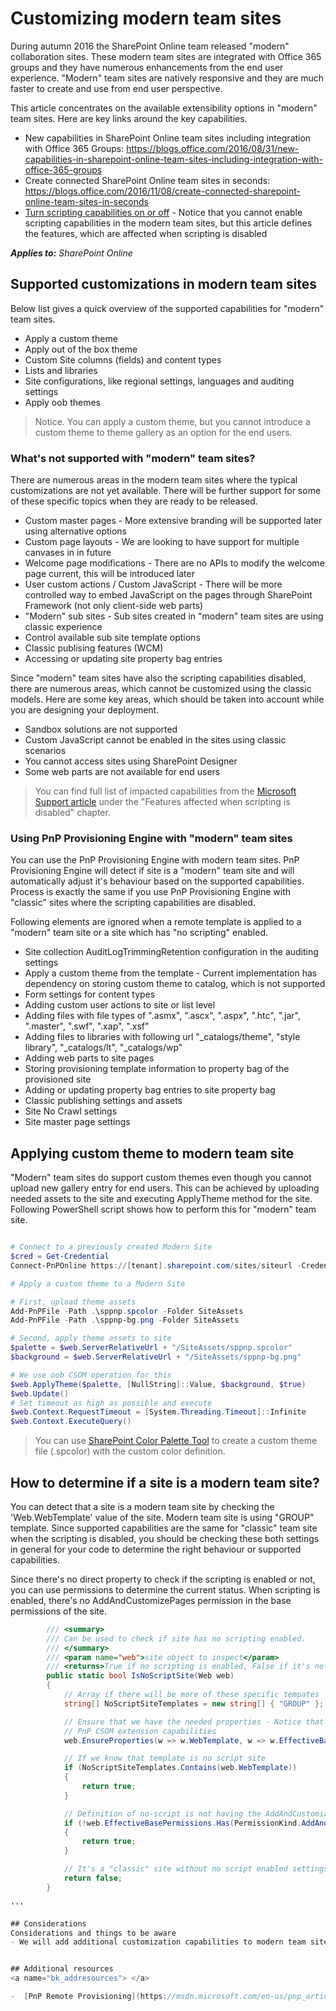 # Customizing modern team sites
During autumn 2016 the SharePoint Online team released "modern" collaboration sites. These modern team sites are integrated with Office 365 groups and they have numerous enhancements from the end user experience. "Modern" team sites are natively responsive and they are much faster to create and use from end user perspective. 

This article concentrates on the available extensibility options in "modern" team sites. Here are key links around the key capabilities. 

- New capabilities in SharePoint Online team sites including integration with Office 365 Groups: https://blogs.office.com/2016/08/31/new-capabilities-in-sharepoint-online-team-sites-including-integration-with-office-365-groups
- Create connected SharePoint Online team sites in seconds: https://blogs.office.com/2016/11/08/create-connected-sharepoint-online-team-sites-in-seconds
- [Turn scripting capabilities on or off](https://support.office.com/en-us/article/Turn-scripting-capabilities-on-or-off-1f2c515f-5d7e-448a-9fd7-835da935584f) - Notice that you cannot enable scripting capabilities in the modern team sites, but this article defines the features, which are affected when scripting is disabled

_**Applies to:** SharePoint Online_

## Supported customizations in modern team sites
<a name="supportedcustomizations"> </a>
Below list gives a quick overview of the supported capabilities for "modern" team sites.

- Apply a custom theme 
- Apply out of the box theme
- Custom Site columns (fields) and content types
- Lists and libraries
- Site configurations, like regional settings, languages and auditing settings
- Apply oob themes

> Notice. You can apply a custom theme, but you cannot introduce a custom theme to theme gallery as an option for the end users.

### What's not supported with "modern" team sites?
There are numerous areas in the modern team sites where the typical customizations are not yet available. There will be further support for some of these specific topics when they are ready to be released. 

- Custom master pages - More extensive branding will be supported later using alternative options
- Custom page layouts - We are looking to have support for multiple canvases in in future
- Welcome page modifications - There are no APIs to modify the welcome page current, this will be introduced later
- User custom actions / Custom JavaScript - There will be more controlled way to embed JavaScript on the pages through SharePoint Framework (not only client-side web parts)
- "Modern" sub sites - Sub sites created in "modern" team sites are using classic experience
- Control available sub site template options
- Classic publising features (WCM)
- Accessing or updating site property bag entries

Since "modern" team sites have also the scripting capabilities disabled, there are numerous areas, which cannot be customized using the classic models. Here are some key areas, which should be taken into account while you are designing your deployment.

- Sandbox solutions are not supported
- Custom JavaScript cannot be enabled in the sites using classic scenarios
- You cannot access sites using SharePoint Designer
- Some web parts are not available for end users

> You can find full list of impacted capabilities from the [Microsoft Support article](https://support.office.com/en-us/article/Turn-scripting-capabilities-on-or-off-1f2c515f-5d7e-448a-9fd7-835da935584f) under the "Features affected when scripting is disabled" chapter.


### Using PnP Provisioning Engine with "modern" team sites
<a name="pnpprovisioningengine"> </a>
You can use the PnP Provisioning Engine with modern team sites. PnP Provisioning Engine will detect if site is a "modern" team site and will automatically adjust it's behaviour based on the supported capabilities. Process is exactly the same if you use PnP Provisioning Engine with "classic" sites where the scripting capabilities are disabled.

Following elements are ignored when a remote template is applied to a "modern" team site or a site which has "no scripting" enabled.
- Site collection AuditLogTrimmingRetention configuration in the auditing settings
- Apply a custom theme from the template - Current implementation has dependency on storing custom theme to catalog, which is not supported
- Form settings for content types
- Adding custom user actions to site or list level 
- Adding files with file types of ".asmx", ".ascx", ".aspx", ".htc", ".jar", ".master", ".swf", ".xap", ".xsf"
- Adding files to libraries with following url  "_catalogs/theme", "style library", "_catalogs/lt", "_catalogs/wp" 
- Adding web parts to site pages
- Storing provisioning template information to property bag of the provisioned site
- Adding or updating property bag entries to site property bag
- Classic publishing settings and assets
- Site No Crawl settings
- Site master page settings

## Applying custom theme to modern team site
<a name="sectionSection0"> </a>
"Modern" team sites do support custom themes even though you cannot upload new gallery entry for end users. This can be achieved by uploading needed assets to the site and executing ApplyTheme method for the site. Following PowerShell script shows how to perform this for "modern" team site.

```PowerShell

# Connect to a previously created Modern Site
$cred = Get-Credential
Connect-PnPOnline https://[tenant].sharepoint.com/sites/siteurl -Credentials $cred

# Apply a custom theme to a Modern Site

# First, upload theme assets
Add-PnPFile -Path .\sppnp.spcolor -Folder SiteAssets
Add-PnPFile -Path .\sppnp-bg.png -Folder SiteAssets

# Second, apply theme assets to site
$palette = $web.ServerRelativeUrl + "/SiteAssets/sppnp.spcolor"
$background = $web.ServerRelativeUrl + "/SiteAssets/sppnp-bg.png"

# We use oob CSOM operation for this
$web.ApplyTheme($palette, [NullString]::Value, $background, $true)
$web.Update()
# Set timeout as high as possible and execute
$web.Context.RequestTimeout = [System.Threading.Timeout]::Infinite
$web.Context.ExecuteQuery()

```

> You can use [SharePoint Color Palette Tool](https://www.microsoft.com/en-us/download/details.aspx?id=38182) to create a custom theme file (.spcolor) with the custom color definition.

## How to determine if a site is a modern team site?
<a name="sectionSection0"> </a>
You can detect that a site is a modern team site by checking the 'Web.WebTemplate' value of the site. Modern team site is using "GROUP" template. Since supported capabilities are the same for "classic" team site when the scripting is disabled, you should be checking these both settings in general for your code to determine the right behaviour or supported capabilities.

Since there's no direct property to check if the scripting is enabled or not, you can use permissions to determine the current status. When scripting is enabled, there's no AddAndCustomizePages permission in the base permissions of the site.

```C#
        /// <summary>
        /// Can be used to check if site has no scripting enabled.
        /// </summary>
        /// <param name="web">site object to inspect</param>
        /// <returns>True if no scripting is enabled, False if it's not</returns>
        public static bool IsNoScriptSite(Web web)
        {
            // Array if there will be more of these specific tempates 
            string[] NoScriptSiteTemplates = new string[] { "GROUP" };

            // Ensure that we have the needed properties - Notice that these are 
            // PnP CSOM extension capabilities
            web.EnsureProperties(w => w.WebTemplate, w => w.EffectiveBasePermissions);

            // If we know that template is no script site
            if (NoScriptSiteTemplates.Contains(web.WebTemplate))
            {
                return true;
            }

            // Definition of no-script is not having the AddAndCustomizePages permission
            if (!web.EffectiveBasePermissions.Has(PermissionKind.AddAndCustomizePages))
            {
                return true;
            }

            // It's a "classic" site without no script enabled settings
            return false;
        }

'''

## Considerations
Considerations and things to be aware
- We will add additional customization capabilities to modern team sites gradually


## Additional resources
<a name="bk_addresources"> </a>

-  [PnP Remote Provisioning](https://msdn.microsoft.com/en-us/pnp_articles/pnp-remote-provisioning)

